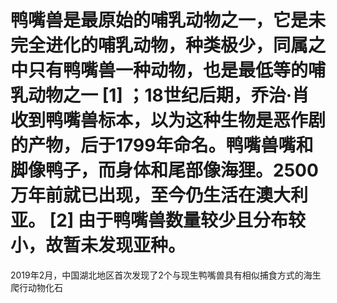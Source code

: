 # 鸭嘴兽是最原始的哺乳动物之一，它是未完全进化的哺乳动物，种类极少，同属之中只有鸭嘴兽一种动物，也是最低等的哺乳动物之一 [1]  ；18世纪后期，乔治·肖收到鸭嘴兽标本，以为这种生物是恶作剧的产物，后于1799年命名。鸭嘴兽嘴和脚像鸭子，而身体和尾部像海狸。2500万年前就已出现，至今仍生活在澳大利亚。 [2]  由于鸭嘴兽数量较少且分布较小，故暂未发现亚种。
2019年2月，中国湖北地区首次发现了2个与现生鸭嘴兽具有相似捕食方式的海生爬行动物化石

